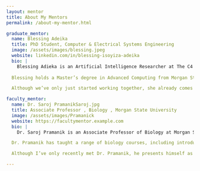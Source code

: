 ```yaml
---
layout: mentor
title: About My Mentors
permalink: /about-my-mentor.html

graduate_mentor:
  name: Blessing Adeika
  title: PhD Student, Computer & Electrical Systems Engineering
  image: /assets/images/blessing.jpeg
  website: linkedin.com/in/blessing-isoyiza-adeika
  bio: |
    Blessing Adieka is an Artificial Intelligence Researcher at The C4 Lab at Morgan State University and a Certified Artificial Intelligence Engineer (AiE™). With a strong foundation in deep learning, computer vision, and Python programming, her work explores cutting-edge applications of AI in fields like neuroengineering, education, and healthcare. She has contributed to impactful projects ranging from plant disease detection using AI to privacy-focused social media research.
    
  Blessing holds a Master’s degree in Advanced Computing from Morgan State University, where she maintained a 4.0 GPA. Her research has been recognized at national conferences, and she has also served as a mentor in various AI/ML programs, helping students grow their technical and communication skills.

  Although we’ve only just started working together, she already comes across as kind, approachable, and enthusiastic about sharing her knowledge. I’m excited to learn more from her as the program continues and to gain insights from her unique experiences in the world of AI and data science.

faculty_mentor:
  name: Dr. Saroj PramanikSaroj.jpg
  title: Associate Professor , Biology , Morgan State University
  image: /assets/images/Pramanick
  website: https://facultymentor.example.com
  bio: |
    Dr. Saroj Pramanik is an Associate Professor of Biology at Morgan State University with a Ph.D. in Biochemistry from the Indian Agricultural Research Institute in New Delhi. His extensive research spans bioremediation, somatic embryogenesis, protein synthesis, and cancer drug development. He is particularly interested in translational control of gene expression during cellular differentiation and the use of plant-microbial systems to remediate toxic chemicals.

  Dr. Pramanik has taught a range of biology courses, including introductory biology for non-majors and advanced topics in plant physiology and biotechnology. His research has been widely published in peer-reviewed journals, covering subjects from cancer therapeutics to molecular biology and plant science. He is actively involved in developing biomarkers for cancer detection and exploring new chemotherapeutic compounds.

  Although I’ve only recently met Dr. Pramanik, he presents himself as knowledgeable and approachable. I’m looking forward to learning from his deep expertise in molecular biology and biochemistry, and gaining insight into how lab research can contribute to real-world medical and environmental solutions.

---
```

